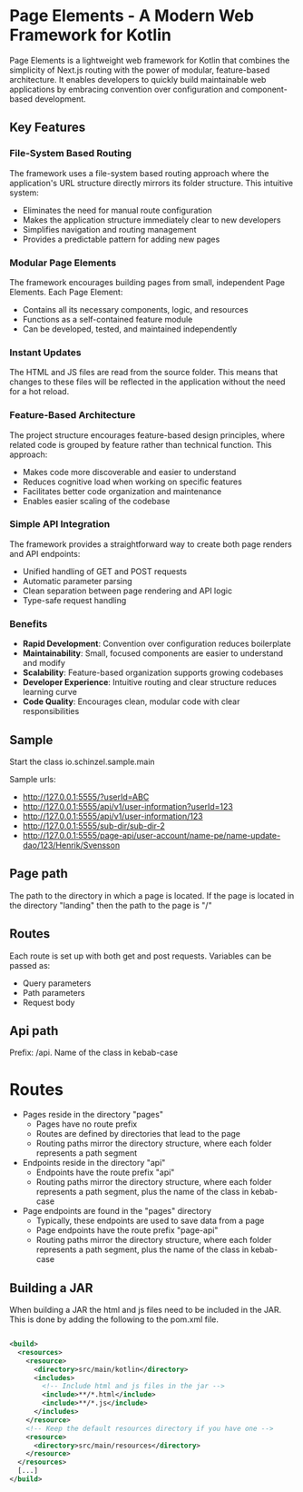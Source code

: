 # Page Elements - A Modern Web Framework for Kotlin

Page Elements is a lightweight web framework for Kotlin that combines the simplicity of Next.js routing 
with the power of modular, feature-based architecture. 
It enables developers to quickly build maintainable web applications by embracing 
convention over configuration and component-based development.

## Key Features

### File-System Based Routing
The framework uses a file-system based routing approach where the 
application's URL structure directly mirrors its folder structure. This intuitive system:
- Eliminates the need for manual route configuration
- Makes the application structure immediately clear to new developers
- Simplifies navigation and routing management
- Provides a predictable pattern for adding new pages

### Modular Page Elements
The framework encourages building pages from small, independent Page Elements. Each Page Element:
- Contains all its necessary components, logic, and resources
- Functions as a self-contained feature module
- Can be developed, tested, and maintained independently

### Instant Updates
The HTML and JS files are read from the source folder. This means that changes to these files will be reflected in the
application without the need for a hot reload.


### Feature-Based Architecture
The project structure encourages feature-based design principles, where related code is 
grouped by feature rather than technical function. This approach:
- Makes code more discoverable and easier to understand
- Reduces cognitive load when working on specific features
- Facilitates better code organization and maintenance
- Enables easier scaling of the codebase

### Simple API Integration
The framework provides a straightforward way to create both page renders and API endpoints:
- Unified handling of GET and POST requests
- Automatic parameter parsing
- Clean separation between page rendering and API logic
- Type-safe request handling

### Benefits
- **Rapid Development**: Convention over configuration reduces boilerplate
- **Maintainability**: Small, focused components are easier to understand and modify
- **Scalability**: Feature-based organization supports growing codebases
- **Developer Experience**: Intuitive routing and clear structure reduces learning curve
- **Code Quality**: Encourages clean, modular code with clear responsibilities

## Sample
Start the class io.schinzel.sample.main

Sample urls:
- http://127.0.0.1:5555/?userId=ABC
- http://127.0.0.1:5555/api/v1/user-information?userId=123
- http://127.0.0.1:5555/api/v1/user-information/123
- http://127.0.0.1:5555/sub-dir/sub-dir-2
- http://127.0.0.1:5555/page-api/user-account/name-pe/name-update-dao/123/Henrik/Svensson

## Page path
The path to the directory in which a page is located. 
If the page is located in the directory "landing" then the path to the page is "/"

## Routes
Each route is set up with both get and post requests.
Variables can be passed as:
- Query parameters
- Path parameters
- Request body

## Api path
Prefix: /api. 
Name of the class in kebab-case

# Routes
- Pages reside in the directory "pages"
    - Pages have no route prefix
    - Routes are defined by directories that lead to the page
    - Routing paths mirror the directory structure, where each folder represents a path segment
- Endpoints reside in the directory "api"
    - Endpoints have the route prefix "api"
    - Routing paths mirror the directory structure, where each folder represents a path segment, plus the name of the class in kebab-case
- Page endpoints are found in the "pages" directory
    - Typically, these endpoints are used to save data from a page
    - Page endpoints have the route prefix "page-api"
    - Routing paths mirror the directory structure, where each folder represents a path segment, plus the name of the class in kebab-case


## Building a JAR
When building a JAR the html and js files need to be included in the JAR.
This is done by adding the following to the pom.xml file.
```xml

<build>
  <resources>
    <resource>
      <directory>src/main/kotlin</directory>
      <includes>
        <!-- Include html and js files in the jar -->
        <include>**/*.html</include>
        <include>**/*.js</include>
      </includes>
    </resource>
    <!-- Keep the default resources directory if you have one -->
    <resource>
      <directory>src/main/resources</directory>
    </resource>
  </resources>
  [...]
</build>
```
